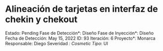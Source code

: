 # Alineación de tarjetas en interfaz de chekin y chekout

Estado: Pending
Fase de Detección*: Diseño
Fase de Inyección*: Diseño
Fecha de Detección: May 15, 2022
ID: 93
Iteración: 6
Proyecto*: Monarca
Responsable: Diego
Severidad *: Cosmetic
Tipo*: UI